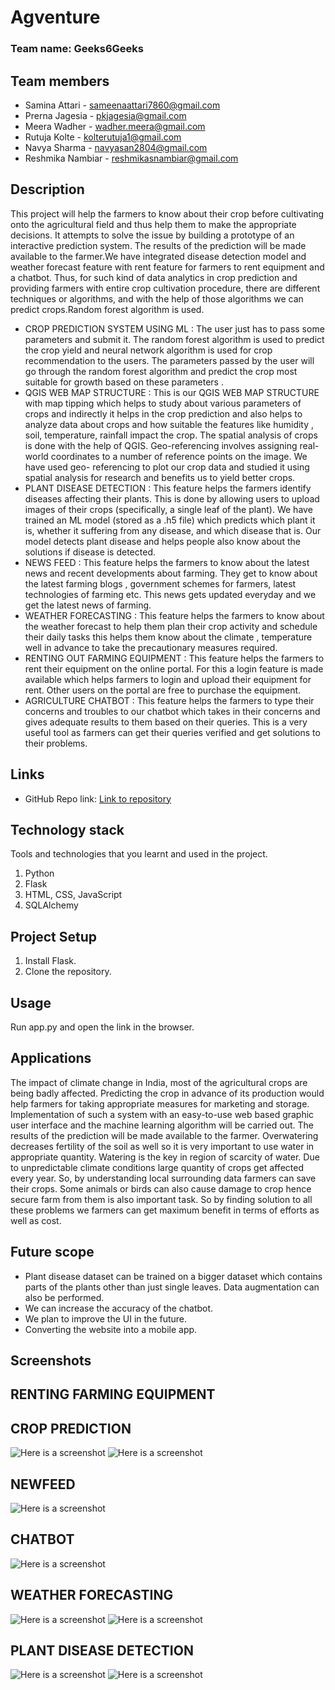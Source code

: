 # Agventure

### Team name: Geeks6Geeks

## Team members
* Samina Attari - sameenaattari7860@gmail.com
* Prerna Jagesia - pkjagesia@gmail.com
* Meera Wadher - wadher.meera@gmail.com
* Rutuja Kolte - kolterutuja1@gmail.com
* Navya Sharma - navyasan2804@gmail.com
* Reshmika Nambiar - reshmikasnambiar@gmail.com


## Description
This project will help the farmers to know about their crop before cultivating onto the agricultural field and thus help them to make the appropriate decisions. It attempts to solve the issue by building a prototype of an interactive prediction system. The results of the prediction will be made available to the farmer.We have integrated disease detection model and weather forecast feature with rent feature for farmers to rent equipment and a chatbot. Thus, for such kind of data analytics in crop prediction and providing farmers with entire crop cultivation procedure, there are different techniques or algorithms, and with the help of those algorithms we can predict crops.Random forest algorithm is used. 

* CROP PREDICTION SYSTEM USING ML : The user just has to pass some parameters and submit it. The random forest algorithm is used to predict the crop yield and neural network algorithm is used for crop recommendation to the users. The parameters passed by the user will go through the random forest algorithm and predict the crop most suitable for growth based on these parameters .
* QGIS WEB MAP STRUCTURE : This is our QGIS WEB MAP STRUCTURE with map tipping which helps to study about various parameters of crops and indirectly it helps in the crop prediction and also helps to analyze data about crops and how suitable the features like humidity , soil, temperature, rainfall impact the crop. The spatial analysis of crops is done with the help of QGIS. Geo-referencing involves assigning real-world coordinates to a number of reference points on the image. We have used geo- referencing to plot our crop data and studied it using spatial analysis for research and benefits us to yield better crops.
* PLANT DISEASE DETECTION : This feature helps the farmers identify diseases affecting their plants. This is done by allowing users to upload images of their crops (specifically, a single leaf of the plant). We have trained an ML model (stored as a .h5 file) which predicts which plant it is, whether it suffering from any disease, and which disease that is. Our model detects plant disease and helps people also know about the solutions if disease is detected.
* NEWS FEED : This feature helps the farmers to know about the latest news and recent developments about farming. They get to know about the latest farming blogs , government schemes for farmers,  latest technologies of farming etc. This news gets updated everyday and we get the latest news of farming.
* WEATHER FORECASTING : This feature helps the farmers to know about the weather forecast to help them plan their crop activity and schedule their daily tasks this helps them know about the climate , temperature well in advance to take the precautionary measures required.
* RENTING OUT FARMING EQUIPMENT : This feature helps the farmers to rent their equipment on the online portal. For this a login feature is made available which helps farmers to login and upload their equipment for rent. Other users on the portal are free to purchase the equipment.
* AGRICULTURE CHATBOT : This feature helps the farmers to type their concerns and troubles to our chatbot which takes in their concerns and gives adequate results to them based on their queries. This is a very useful tool as farmers can  get their queries verified and get solutions to their problems.



## Links
* GitHub Repo link: [Link to repository](https://github.com/Meera-W/agriculture)

## Technology stack

Tools and technologies that you learnt and used in the project.

1. Python
2. Flask
3. HTML, CSS, JavaScript
4. SQLAlchemy

## Project Setup
1. Install Flask.
2. Clone the repository.

## Usage
Run app.py and open the link in the browser.

## Applications
The impact of climate change in India, most of the agricultural crops are being badly affected. Predicting the crop in advance of its production would help farmers for taking appropriate measures for marketing and storage. Implementation of such a system with an easy-to-use web based graphic user interface and the machine learning algorithm will be carried out. The results of the prediction will be made available to the farmer. Overwatering decreases fertility of the soil as well so it is very important to use water in appropriate quantity. Watering is the key in region of scarcity of water. Due to unpredictable climate conditions large quantity of crops get affected every year. So, by understanding local surrounding data farmers can save their crops. Some animals or birds can also cause damage to crop hence secure farm from them is also important task. So by finding solution to all these problems we farmers can get maximum benefit in terms of efforts as well as cost. 


## Future scope
* Plant disease dataset can be trained on a bigger dataset which contains parts of the plants other than just single leaves. Data augmentation can also be performed.
* We can increase the accuracy of the chatbot.
* We plan to improve the UI in the future.
* Converting the website into a mobile app.

## Screenshots
## RENTING FARMING EQUIPMENT

## CROP PREDICTION
![](https://i.postimg.cc/4ds90Sdc/crop-unpreedicted.png "Here is a screenshot")
![](https://i.postimg.cc/28MBY6yr/crop.png "Here is a screenshot")

## NEWFEED
![](https://i.postimg.cc/HsqjKhvL/news-feed.png "Here is a screenshot")

## CHATBOT
![](https://i.postimg.cc/Hxzy19ch/chatbot.png "Here is a screenshot")

## WEATHER FORECASTING
![](https://i.postimg.cc/FHSkH4kc/weather-forecast.png "Here is a screenshot")
![](https://i.postimg.cc/L40JkXzL/weather-forecast-2.png "Here is a screenshot")

## PLANT DISEASE DETECTION
![](https://i.postimg.cc/D0Wyprqs/disease-detection.png "Here is a screenshot")
![](https://i.postimg.cc/0NfQz2k6/disease-detection-output.png "Here is a screenshot")

